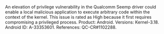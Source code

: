 An elevation of privilege vulnerability in the Qualcomm Seemp driver could enable a local malicious application to execute arbitrary code within the context of the kernel. This issue is rated as High because it first requires compromising a privileged process. Product: Android. Versions: Kernel-3.18. Android ID: A-33353601. References: QC-CR#1102288.